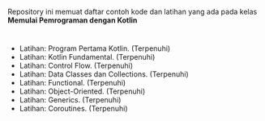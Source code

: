 Repository ini memuat daftar contoh kode dan latihan yang ada pada kelas **Memulai Pemrograman dengan Kotlin**
#
<ul>
  <li>Latihan: Program Pertama Kotlin. (Terpenuhi)</li>
  <li>Latihan: Kotlin Fundamental. (Terpenuhi)</li>
  <li>Latihan: Control Flow. (Terpenuhi)</li>
   <li>Latihan: Data Classes dan Collections. (Terpenuhi)</li>
  <li>Latihan: Functional. (Terpenuhi)</li>
  <li>Latihan: Object-Oriented. (Terpenuhi)</li>
   <li>Latihan: Generics. (Terpenuhi)</li>
  <li>Latihan: Coroutines. (Terpenuhi)</li>
</ul>
